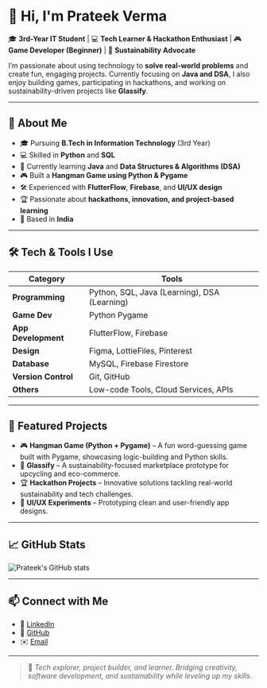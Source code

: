 # 👋 Hi, I'm Prateek Verma  

🎓 **3rd-Year IT Student** | 💻 **Tech Learner & Hackathon Enthusiast** | 🎮 **Game Developer (Beginner)** | 🌱 **Sustainability Advocate**  

I’m passionate about using technology to **solve real-world problems** and create fun, engaging projects. Currently focusing on **Java and DSA**, I also enjoy building games, participating in hackathons, and working on sustainability-driven projects like **Glassify**.  

---

## 🚀 About Me  
- 🎓 Pursuing **B.Tech in Information Technology** (3rd Year)  
- 💻 Skilled in **Python** and **SQL**  
- 🌱 Currently learning **Java** and **Data Structures & Algorithms (DSA)**  
- 🎮 Built a **Hangman Game using Python & Pygame**  
- 🛠️ Experienced with **FlutterFlow**, **Firebase**, and **UI/UX design**  
- 🏆 Passionate about **hackathons, innovation, and project-based learning**  
- 📍 Based in **India**  

---

## 🛠️ Tech & Tools I Use  
| Category            | Tools |
|---------------------|-------|
| **Programming**     | Python, SQL, Java (Learning), DSA (Learning) |
| **Game Dev**        | Python Pygame |
| **App Development** | FlutterFlow, Firebase |
| **Design**          | Figma, LottieFiles, Pinterest |
| **Database**        | MySQL, Firebase Firestore |
| **Version Control** | Git, GitHub |
| **Others**          | Low-code Tools, Cloud Services, APIs |

---

## 🌟 Featured Projects
- 🎮 **Hangman Game (Python + Pygame)** – A fun word-guessing game built with Pygame, showcasing logic-building and Python skills.  
- 🌱 **Glassify** – A sustainability-focused marketplace prototype for upcycling and eco-commerce.  
- 🏆 **Hackathon Projects** – Innovative solutions tackling real-world sustainability and tech challenges.  
- 🎨 **UI/UX Experiments** – Prototyping clean and user-friendly app designs.  

---

## 📈 GitHub Stats  
![Prateek's GitHub stats](https://github-readme-stats.vercel.app/api?username=YOUR-GITHUB-USERNAME&show_icons=true&theme=radical)  

---

## 📫 Connect with Me  
- 💼 [LinkedIn](https://linkedin.com/in/)  
- 🐙 [GitHub](https://github.com/)  
- ✉️ [Email](mailto:your-email@gmail.com)  

---

> 🚀 *Tech explorer, project builder, and learner. Bridging creativity, software development, and sustainability while leveling up my skills.*  
